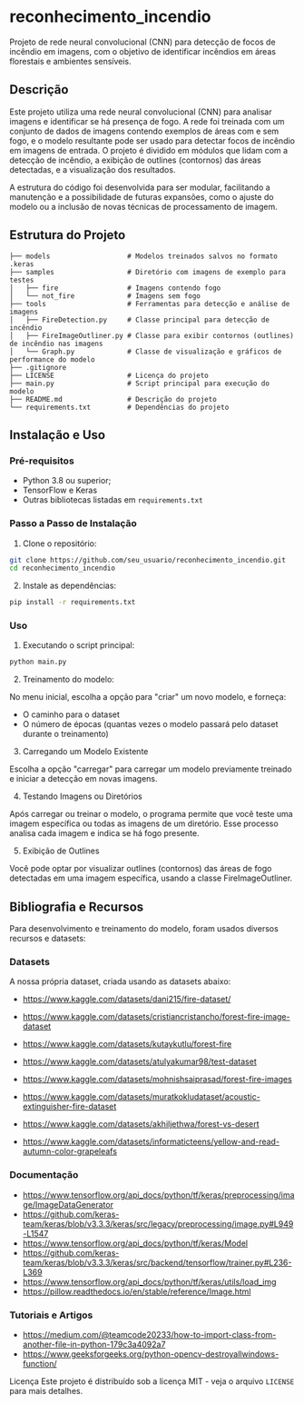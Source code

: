 # reconhecimento_incendio

Projeto de rede neural convolucional (CNN) para detecção de focos de incêndio em imagens, com o objetivo de identificar incêndios em áreas florestais e ambientes sensíveis.

## Descrição

Este projeto utiliza uma rede neural convolucional (CNN) para analisar imagens e identificar se há presença de fogo. A rede foi treinada com um conjunto de dados de imagens contendo exemplos de áreas com e sem fogo, e o modelo resultante pode ser usado para detectar focos de incêndio em imagens de entrada. O projeto é dividido em módulos que lidam com a detecção de incêndio, a exibição de outlines (contornos) das áreas detectadas, e a visualização dos resultados.

A estrutura do código foi desenvolvida para ser modular, facilitando a manutenção e a possibilidade de futuras expansões, como o ajuste do modelo ou a inclusão de novas técnicas de processamento de imagem.

## Estrutura do Projeto

```
├── models                   # Modelos treinados salvos no formato .keras
├── samples                  # Diretório com imagens de exemplo para testes
│   ├── fire                 # Imagens contendo fogo
│   └── not_fire             # Imagens sem fogo
├── tools                    # Ferramentas para detecção e análise de imagens
│   ├── FireDetection.py     # Classe principal para detecção de incêndio
│   ├── FireImageOutliner.py # Classe para exibir contornos (outlines) de incêndio nas imagens
│   └── Graph.py             # Classe de visualização e gráficos de performance do modelo
├── .gitignore
├── LICENSE                  # Licença do projeto
├── main.py                  # Script principal para execução do modelo
├── README.md                # Descrição do projeto
└── requirements.txt         # Dependências do projeto
```

## Instalação e Uso

### Pré-requisitos

-   Python 3.8 ou superior;
-   TensorFlow e Keras
-   Outras bibliotecas listadas em `requirements.txt`

### Passo a Passo de Instalação

1. Clone o repositório:

```bash
git clone https://github.com/seu_usuario/reconhecimento_incendio.git
cd reconhecimento_incendio
```

2. Instale as dependências:

```bash
pip install -r requirements.txt
```

### Uso

1. Executando o script principal:

```bash
python main.py
```

2. Treinamento do modelo:

No menu inicial, escolha a opção para "criar" um novo modelo, e forneça:

-   O caminho para o dataset
-   O número de épocas (quantas vezes o modelo passará pelo dataset durante o treinamento)

3. Carregando um Modelo Existente

Escolha a opção "carregar" para carregar um modelo previamente treinado e iniciar a detecção em novas imagens.

4. Testando Imagens ou Diretórios

Após carregar ou treinar o modelo, o programa permite que você teste uma imagem específica ou todas as imagens de um diretório. Esse processo analisa cada imagem e indica se há fogo presente.

5. Exibição de Outlines

Você pode optar por visualizar outlines (contornos) das áreas de fogo detectadas em uma imagem específica, usando a classe FireImageOutliner.

## Bibliografia e Recursos

Para desenvolvimento e treinamento do modelo, foram usados diversos recursos e datasets:

### Datasets

A nossa própria dataset, criada usando as datasets abaixo:

-   https://www.kaggle.com/datasets/dani215/fire-dataset/

-   https://www.kaggle.com/datasets/cristiancristancho/forest-fire-image-dataset
-   https://www.kaggle.com/datasets/kutaykutlu/forest-fire
-   https://www.kaggle.com/datasets/atulyakumar98/test-dataset
-   https://www.kaggle.com/datasets/mohnishsaiprasad/forest-fire-images
-   https://www.kaggle.com/datasets/muratkokludataset/acoustic-extinguisher-fire-dataset
-   https://www.kaggle.com/datasets/akhiljethwa/forest-vs-desert
-   https://www.kaggle.com/datasets/informaticteens/yellow-and-read-autumn-color-grapeleafs

### Documentação

-   https://www.tensorflow.org/api_docs/python/tf/keras/preprocessing/image/ImageDataGenerator
-   https://github.com/keras-team/keras/blob/v3.3.3/keras/src/legacy/preprocessing/image.py#L949-L1547
-   https://www.tensorflow.org/api_docs/python/tf/keras/Model
-   https://github.com/keras-team/keras/blob/v3.3.3/keras/src/backend/tensorflow/trainer.py#L236-L369
-   https://www.tensorflow.org/api_docs/python/tf/keras/utils/load_img
-   https://pillow.readthedocs.io/en/stable/reference/Image.html

### Tutoriais e Artigos

-   https://medium.com/@teamcode20233/how-to-import-class-from-another-file-in-python-179c3a4092a7
-   https://www.geeksforgeeks.org/python-opencv-destroyallwindows-function/

Licença
Este projeto é distribuído sob a licença MIT - veja o arquivo `LICENSE` para mais detalhes.
